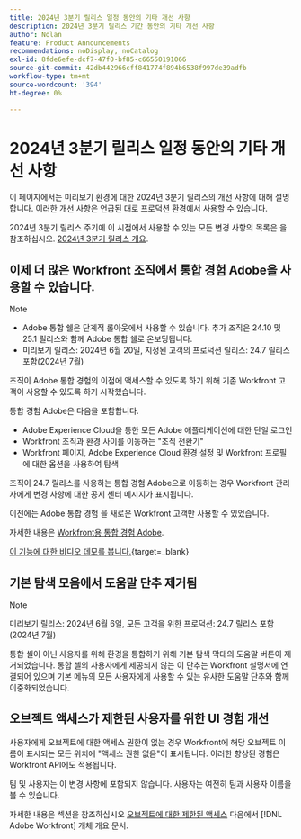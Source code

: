 ```yaml
---
title: 2024년 3분기 릴리스 일정 동안의 기타 개선 사항
description: 2024년 3분기 릴리스 기간 동안의 기타 개선 사항
author: Nolan
feature: Product Announcements
recommendations: noDisplay, noCatalog
exl-id: 8fde6efe-dcf7-47f0-bf85-c66550191066
source-git-commit: 42db442966cff841774f894b6538f997de39adfb
workflow-type: tm+mt
source-wordcount: '394'
ht-degree: 0%

---
```


# 2024년 3분기 릴리스 일정 동안의 기타 개선 사항

이 페이지에서는 미리보기 환경에 대한 2024년 3분기 릴리스의 개선 사항에 대해 설명합니다. 이러한 개선 사항은 언급된 대로 프로덕션 환경에서 사용할 수 있습니다.

2024년 3분기 릴리스 주기에 이 시점에서 사용할 수 있는 모든 변경 사항의 목록은 을 참조하십시오. [2024년 3분기 릴리스 개요](/help/quicksilver/product-announcements/product-releases/24-q3-release-activity/24-q3-release-overview.md).

## 이제 더 많은 Workfront 조직에서 통합 경험 Adobe을 사용할 수 있습니다.

>[!NOTE]
>
>* Adobe 통합 쉘은 단계적 롤아웃에서 사용할 수 있습니다. 추가 조직은 24.10 및 25.1 릴리스와 함께 Adobe 통합 쉘로 온보딩됩니다.
>* 미리보기 릴리스: 2024년 6월 20일, 지정된 고객의 프로덕션 릴리스: 24.7 릴리스 포함(2024년 7월)

조직이 Adobe 통합 경험의 이점에 액세스할 수 있도록 하기 위해 기존 Workfront 고객이 사용할 수 있도록 하기 시작했습니다.

통합 경험 Adobe은 다음을 포함합니다.

* Adobe Experience Cloud을 통한 모든 Adobe 애플리케이션에 대한 단일 로그인
* Workfront 조직과 환경 사이를 이동하는 &quot;조직 전환기&quot;
* Workfront 페이지, Adobe Experience Cloud 환경 설정 및 Workfront 프로필에 대한 옵션을 사용하여 탐색

조직이 24.7 릴리스를 사용하는 통합 경험 Adobe으로 이동하는 경우 Workfront 관리자에게 변경 사항에 대한 공지 센터 메시지가 표시됩니다.

이전에는 Adobe 통합 경험 을 새로운 Workfront 고객만 사용할 수 있었습니다.

자세한 내용은 [Workfront용 통합 경험 Adobe](/help/quicksilver/workfront-basics/navigate-workfront/workfront-navigation/adobe-unified-experience.md).

[이 기능에 대한 비디오 데모를 봅니다.](https://video.tv.adobe.com/v/3412388/){target=_blank}

## 기본 탐색 모음에서 도움말 단추 제거됨

>[!NOTE]
>
>미리보기 릴리스: 2024년 6월 6일, 모든 고객을 위한 프로덕션: 24.7 릴리스 포함(2024년 7월)

통합 셸이 아닌 사용자를 위해 환경을 통합하기 위해 기본 탐색 막대의 도움말 버튼이 제거되었습니다. 통합 셸의 사용자에게 제공되지 않는 이 단추는 Workfront 설명서에 연결되어 있으며 기본 메뉴의 모든 사용자에게 사용할 수 있는 유사한 도움말 단추와 함께 이중화되었습니다.

## 오브젝트 액세스가 제한된 사용자를 위한 UI 경험 개선

사용자에게 오브젝트에 대한 액세스 권한이 없는 경우 Workfront에 해당 오브젝트 이름이 표시되는 모든 위치에 &quot;액세스 권한 없음&quot;이 표시됩니다. 이러한 향상된 경험은 Workfront API에도 적용됩니다.

팀 및 사용자는 이 변경 사항에 포함되지 않습니다. 사용자는 여전히 팀과 사용자 이름을 볼 수 있습니다.

자세한 내용은 섹션을 참조하십시오 [오브젝트에 대한 제한된 액세스](/help/quicksilver/workfront-basics/navigate-workfront/workfront-navigation/understand-objects.md#restricted-access-to-objects) 다음에서 [!DNL Adobe Workfront] 개체 개요 문서.

